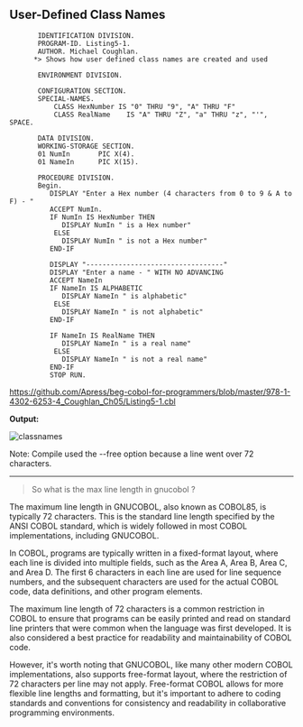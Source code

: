 ## User-Defined Class Names

```
       IDENTIFICATION DIVISION.
       PROGRAM-ID. Listing5-1.
       AUTHOR. Michael Coughlan.
      *> Shows how user defined class names are created and used

       ENVIRONMENT DIVISION.

       CONFIGURATION SECTION.
       SPECIAL-NAMES.
           CLASS HexNumber IS "0" THRU "9", "A" THRU "F"
           CLASS RealName    IS "A" THRU "Z", "a" THRU "z", "'", SPACE.

       DATA DIVISION.
       WORKING-STORAGE SECTION.
       01 NumIn       PIC X(4).
       01 NameIn      PIC X(15).

       PROCEDURE DIVISION.
       Begin.
          DISPLAY "Enter a Hex number (4 characters from 0 to 9 & A to F) - " 
          ACCEPT NumIn.
          IF NumIn IS HexNumber THEN
             DISPLAY NumIn " is a Hex number"
           ELSE
             DISPLAY NumIn " is not a Hex number"
          END-IF

          DISPLAY "----------------------------------"
          DISPLAY "Enter a name - " WITH NO ADVANCING
          ACCEPT NameIn
          IF NameIn IS ALPHABETIC
             DISPLAY NameIn " is alphabetic"
           ELSE
             DISPLAY NameIn " is not alphabetic"
          END-IF

          IF NameIn IS RealName THEN
             DISPLAY NameIn " is a real name"
           ELSE
             DISPLAY NameIn " is not a real name"
          END-IF
          STOP RUN.
```

https://github.com/Apress/beg-cobol-for-programmers/blob/master/978-1-4302-6253-4_Coughlan_Ch05/Listing5-1.cbl

**Output:** 

![classnames](https://user-images.githubusercontent.com/68504324/231704935-517a02ed-0d29-49aa-8089-12c487277c64.jpg)

Note: Compile used the --free option because a line went over 72 characters.

---
> So what is the max line length  in gnucobol ? 

The maximum line length in GNUCOBOL, also known as COBOL85, is typically 72 characters. This is the standard line length specified by the ANSI COBOL standard, which is widely followed in most COBOL implementations, including GNUCOBOL.

In COBOL, programs are typically written in a fixed-format layout, where each line is divided into multiple fields, such as the Area A, Area B, Area C, and Area D. The first 6 characters in each line are used for line sequence numbers, and the subsequent characters are used for the actual COBOL code, data definitions, and other program elements.

The maximum line length of 72 characters is a common restriction in COBOL to ensure that programs can be easily printed and read on standard line printers that were common when the language was first developed. It is also considered a best practice for readability and maintainability of COBOL code.

However, it's worth noting that GNUCOBOL, like many other modern COBOL implementations, also supports free-format layout, where the restriction of 72 characters per line may not apply. Free-format COBOL allows for more flexible line lengths and formatting, but it's important to adhere to coding standards and conventions for consistency and readability in collaborative programming environments.

